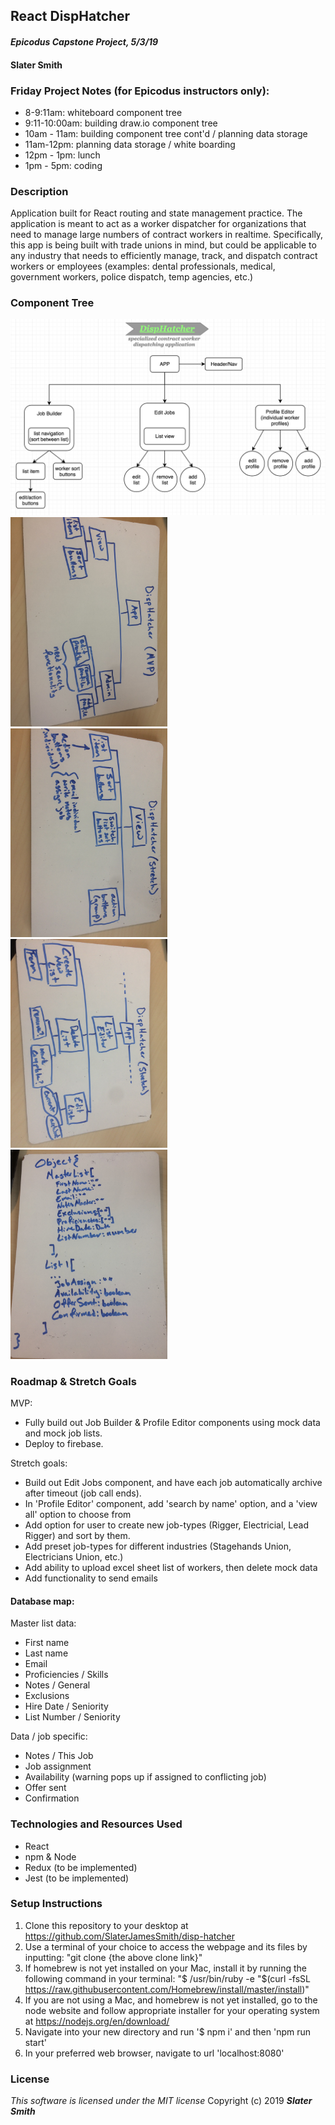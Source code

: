 ## React DispHatcher
#### _Epicodus Capstone Project, 5/3/19_

#### Slater Smith

### Friday Project Notes (for Epicodus instructors only):
- 8-9:11am: whiteboard component tree
- 9:11-10:00am: building draw.io component tree
- 10am - 11am: building component tree cont'd / planning data storage
- 11am-12pm: planning data storage / white boarding
- 12pm - 1pm: lunch
- 1pm - 5pm: coding

### Description

Application built for React routing and state management practice. The application is meant to act as a worker dispatcher for organizations that need to manage large numbers of contract workers in realtime. Specifically, this app is being built with trade unions in mind, but could be applicable to any industry that needs to efficiently manage, track, and dispatch contract workers or employees (examples: dental professionals, medical, government workers, police dispatch, temp agencies, etc.)

### Component Tree

![Component Tree](./src/assets/images/disphatcher-tree.png)
<img src="./src/assets/images/wb1.JPG" alt="Whiteboarding" width="49.75%"/>
<img src="./src/assets/images/wb2.JPG" alt="Whiteboarding" width="49.75%"/>
<img src="./src/assets/images/wb3.JPG" alt="Whiteboarding" width="49.75%"/>
<img src="./src/assets/images/wb4.JPG" alt="Whiteboarding" width="49.75%"/>

### Roadmap & Stretch Goals
MVP:
- Fully build out Job Builder & Profile Editor components using mock data and mock job lists.
- Deploy to firebase.

Stretch goals:
- Build out Edit Jobs component, and have each job automatically archive after timeout (job call ends).
- In 'Profile Editor' component, add 'search by name' option, and a 'view all' option to choose from
- Add option for user to create new job-types (Rigger, Electricial, Lead Rigger) and sort by them.
- Add preset job-types for different industries (Stagehands Union, Electricians Union, etc.)
- Add ability to upload excel sheet list of workers, then delete mock data
- Add functionality to send emails

#### Database map:

Master list data:
- First name
- Last name
- Email
- Proficiencies / Skills
- Notes / General
- Exclusions
- Hire Date / Seniority
- List Number / Seniority

Data / job specific:
- Notes / This Job
- Job assignment
- Availability (warning pops up if assigned to conflicting job)
- Offer sent
- Confirmation


### Technologies and Resources Used

* React
* npm & Node
* Redux (to be implemented)
* Jest (to be implemented)

### Setup Instructions

1. Clone this repository to your desktop at https://github.com/SlaterJamesSmith/disp-hatcher
2. Use a terminal of your choice to access the webpage and its files by inputting: "git clone {the above clone link}"
3. If homebrew is not yet installed on your Mac, install it by running the following command in your terminal: "$ /usr/bin/ruby -e "$(curl -fsSL https://raw.githubusercontent.com/Homebrew/install/master/install)"
4. If you are not using a Mac, and homebrew is not yet installed, go to the node website and follow appropriate installer for your operating system at https://nodejs.org/en/download/
5. Navigate into your new directory and run '$ npm i' and then 'npm run start'
6. In your preferred web browser, navigate to url 'localhost:8080'

### License

*This software is licensed under the MIT license*
Copyright (c) 2019 **_Slater Smith_**
